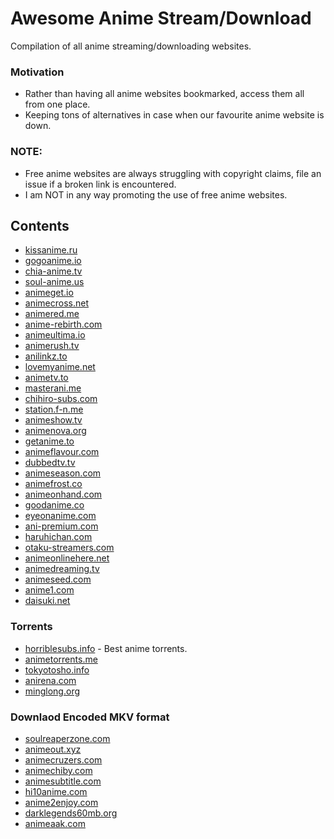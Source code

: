 # Awesome Anime Stream/Download

Compilation of all anime streaming/downloading websites.

### Motivation

* Rather than having all anime websites bookmarked, access them all from one place.
* Keeping tons of alternatives in case when our favourite anime website is down.

### NOTE:

* Free anime websites are always struggling with copyright claims, file an issue if a broken link is encountered.
* I am NOT in any way promoting the use of free anime websites. 



## Contents

* [kissanime.ru](http://kissanime.ru/)
* [gogoanime.io](https://ww1.gogoanime.io/)
* [chia-anime.tv](http://www.chia-anime.tv/)
* [soul-anime.us](http://www13.soul-anime.us/)
* [animeget.io](http://animeget.io/)
* [animecross.net](http://www.animecross.net/)
* [animered.me](http://animered.me/)
* [anime-rebirth.com](http://anime-rebirth.com/)
* [animeultima.io](http://www.animeultima.io/)
* [animerush.tv](http://www.animerush.tv/)
* [anilinkz.to](http://anilinkz.to/)
* [lovemyanime.net](http://www.lovemyanime.net/)
* [animetv.to](https://www2.animetv.to/)
* [masterani.me](https://www.masterani.me/)
* [chihiro-subs.com](https://chihiro-subs.com/)
* [station.f-n.me](https://station.f-n.me/)
* [animeshow.tv](http://animeshow.tv/)
* [animenova.org](http://animenova.org/)
* [getanime.to](http://getanime.to/)
* [animeflavour.com](http://animeflavor.com/)
* [dubbedtv.tv](http://www.dubbedtv.tv/)
* [animeseason.com](http://www.animeseason.com/)
* [animefrost.co](http://animefrost.co/)
* [animeonhand.com](http://www.animeonhand.com/)
* [goodanime.co](http://www.goodanime.co/)
* [eyeonanime.com](http://eyeonanime.com/)
* [ani-premium.com](http://ani-premium.com/)
* [haruhichan.com](http://haruhichan.com/)
* [otaku-streamers.com](https://otaku-streamers.com/)
* [animeonlinehere.net](http://animeonlinehere.net/)
* [animedreaming.tv](http://www.animedreaming.tv/)
* [animeseed.com](http://animeseed.com/)
* [anime1.com](http://www.anime1.com/)
* [daisuki.net](https://www.daisuki.net/)


### Torrents

* [horriblesubs.info](http://horriblesubs.info/) - Best anime torrents.
* [animetorrents.me](https://animetorrents.me/)
* [tokyotosho.info](https://www.tokyotosho.info/)
* [anirena.com](https://www.anirena.com/)
* [minglong.org](http://tracker.minglong.org:8080/)


### Downlaod Encoded MKV format

* [soulreaperzone.com](http://www.soulreaperzone.com/)
* [animeout.xyz](https://www.animeout.xyz/)
* [animecruzers.com](http://animecruzers.com/)
* [animechiby.com](http://www.animechiby.com/)
* [animesubtitle.com](http://animesubtitle.com/)
* [hi10anime.com](http://hi10anime.com/)
* [anime2enjoy.com](http://anime2enjoy.com/)
* [darklegends60mb.org](http://www.darklegends60mb.org/)
* [animeaak.com](http://www.animeaak.com/)
